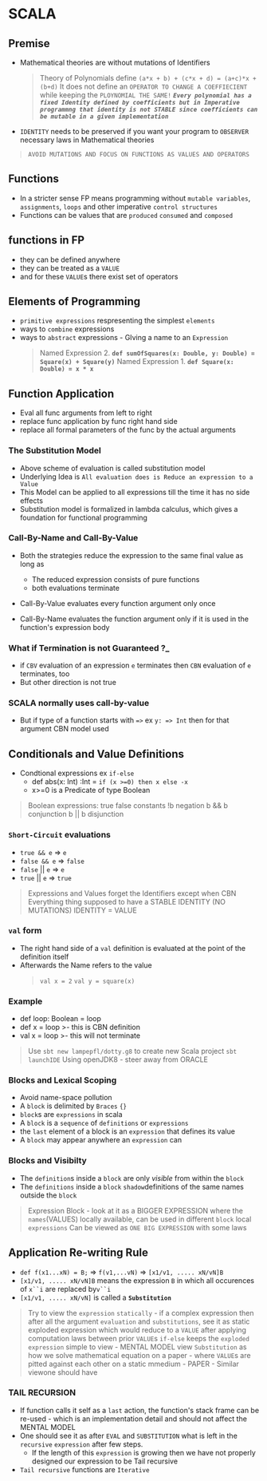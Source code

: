 # SCALA

## Premise

- Mathematical theories are without mutations of Identifiers
  > Theory of Polynomials define
  > `(a*x + b) + (c*x + d) = (a+c)*x + (b+d)`
  > It does not define an `OPERATOR TO CHANGE A COEFFIECIENT` while keeping the `PLOYNOMIAL THE SAME!`
  > ***`Every polynomial has a fixed Identity defined by coefficients but in Imperative programmng that identity is not STABLE since coefficients can be mutable in a given implementation`***

- `IDENTITY` needs to be preserved if you want your program to `OBSERVER` necessary laws in Mathematical theories

> `AVOID MUTATIONS AND FOCUS ON FUNCTIONS AS VALUES AND OPERATORS`

## Functions

- In a stricter sense FP means programming without `mutable variables`, `assignments`, `loops` and other imperative `control structures`
- Functions can be values that are `produced` `consumed` and `composed`

## functions in FP

- they can be defined anywhere
- they can be treated as a `VALUE`
- and for these `VALUE`s there exist set of operators

## Elements of Programming

- `primitive expressions` respresenting the simplest `elements`
- ways to `combine` expressions
- ways to `abstract` expressions - GIving a name to an `Expression`
  > Named Expression 2. **`def sumOfSquares(x: Double, y: Double) = Square(x) + Square(y)`**
  > Named Expression 1. **`def Square(x: Double) = x * x`**

## Function Application

- Eval all func arguments from left to right
- replace func application by func right hand side
- replace all formal parameters of the func by the actual arguments
  
### The Substitution Model

- Above scheme of evaluation is called substitution model
- Underlying Idea is `All evaluation does is Reduce an expression to a Value`
- This Model can be applied to all expressions till the time it has no side effects
- Substitution model is formalized in lambda calculus, which gives a foundation for functional programming
  
### Call-By-Name and Call-By-Value

- Both the strategies reduce the expression to the same final value as long as
  - The reduced expression consists of pure functions
  - both evaluations terminate
  
- Call-By-Value evaluates every function argument only once
- Call-By-Name evaluates the function argument only if it is used in the function's expression body

### What if Termination is not Guaranteed ?_

- if `CBV` evaluation of an expression `e` terminates then `CBN` evaluation of `e` terminates, too
- But other direction is not true

### SCALA normally uses call-by-value

- But if type of a function starts with `=>` ex `y: => Int` then for that argument CBN model used

## Conditionals and Value Definitions

- Condtional expressions ex `if-else`
  - def abs(x: Int) :Int = `if (x >=0) then x else -x`
  - x>=0 is a Predicate of type Boolean
  
> Boolean expressions:
> true false constants
> !b negation
> b && b conjunction
> b || b disjunction

### `Short-Circuit` evaluations

- `true && e` => `e`
- `false && e` => `false`
- `false` || `e` => `e`
- `true` || `e` => `true`

> Expressions and Values forget the Identifiers except when CBN
> Everything thing supposed to have a STABLE IDENTITY (NO MUTATIONS)
> IDENTITY = VALUE

### `val` form

- The right hand side of a `val` definition is evaluated at the point of the definition itself
- Afterwards the Name refers to the value
  > `val x = 2`
  > `val y = square(x)`

### Example

- def loop: Boolean = loop
- def x = loop >- this is CBN definition
- val x = loop >- this will not terminate

> Use `sbt new lampepfl/dotty.g8` to create new Scala project
> `sbt launchIDE`
> Using openJDK8 - steer away from ORACLE

### Blocks and Lexical Scoping

- Avoid name-space pollution
- A `block` is delimited by `Braces` `{}`
- `block`s are `expressions` in scala
- A `block` is a `sequence` of `definitions` or `expressions`
- the `last` element of a block is an `expression` that defines its value
- A `block` may appear anywhere an `expression` can

### Blocks and Visibilty

- The `definition`s inside a `block` are only _visible_ from within the `block`
- The `definitions` inside a `block` `shadow`definitions of the same names outside the `block`

> Expression Block - look at it as a BIGGER EXPRESSION where the `names`(VALUES) locally available, can be used in different `block` local `expressions`
> Can be viewed as `ONE BIG EXPRESSION` with some laws

## Application Re-writing Rule

- `def f(x1...xN) = B;`  =>  `f(v1,...vN)` => `[x1/v1, ..... xN/vN]B`
- `[x1/v1, ..... xN/vN]B` means the expression `B` in which all occurences of `x``i` are replaced by`v``i`
- `[x1/v1, ..... xN/vN]` is called a **`Substitution`**

> Try to view the `expression` `statically` - if a complex expression then after all the argument `evaluation` and `substitutions`, see it as static exploded expression which would reduce to a `VALUE` after applying computation laws between prior `VALUE`s
> `if-else` keeps the `exploded expression` simple to view - MENTAL MODEL
> view `Substitution` as how we solve mathematical equation on a paper - where `VALUE`s are pitted against each other on a static mmedium - PAPER - Similar viewone should have

### TAIL RECURSION

- If function calls it self as a `last` action, the function's stack frame can be re-used - which is an implementation detail and should not affect the MENTAL MODEL
- One should see it as after `EVAL` and `SUBSTITUTION` what is left in the `recursive` `expression` after few steps.
  - If the length of this `expression` is growing then we have not properly designed our expression to be Tail recursive
- `Tail recursive` functions are `Iterative`

